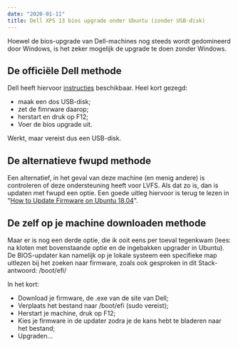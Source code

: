 ```yaml
---
date: "2020-01-11"
title: Dell XPS 13 bios upgrade onder Ubuntu (zonder USB-disk)
---
```


Hoewel de bios-upgrade van Dell-machines nog steeds wordt gedomineerd door Windows, is het zeker mogelijk de upgrade te doen zonder Windows.

## De officiële Dell methode

Dell heeft hiervoor [instructies](https://www.dell.com/support/article/nl/nl/nlbsdt1/sln171755/het-dell-bios-updaten-in-een-linux-of-ubuntu-omgeving?lang=nl#updatebios2015) beschikbaar. Heel kort gezegd:

* maak een dos USB-disk;
* zet de fimrware daarop;
* herstart en druk op F12;
* Voer de bios upgrade uit.

Werkt, maar vereist dus een USB-disk.

## De alternatieve fwupd methode

Een alternatief, in het geval van deze machine (en menig andere) is controleren of deze ondersteuning heeft voor LVFS. Als dat zo is, dan is updaten met fwupd een optie. Een goede uitleg hiervoor is terug te lezen in "[How to Update Firmware on Ubuntu 18.04](https://itsfoss.com/update-firmware-ubuntu/)".

## De zelf op je machine downloaden methode

Maar er is nog een derde optie, die ik ooit eens per toeval tegenkwam (lees: na kloten met bovenstaande optie en de ingebakken upgrader in Ubuntu). De BIOS-updater kan namelijk op je lokale systeem een specifieke map uitlezen bij het zoeken naar firmware, zoals ook gesproken in dit Stack-antwoord: /boot/efi/

In het kort:

* Download je firmware, de .exe van de site van Dell;
* Verplaats het bestand naar /boot/efi (sudo vereist);
* Herstart je machine, druk op F12;
* Kies je firmware in de updater zodra je de kans hebt te bladeren naar het bestand;
* Upgraden...
